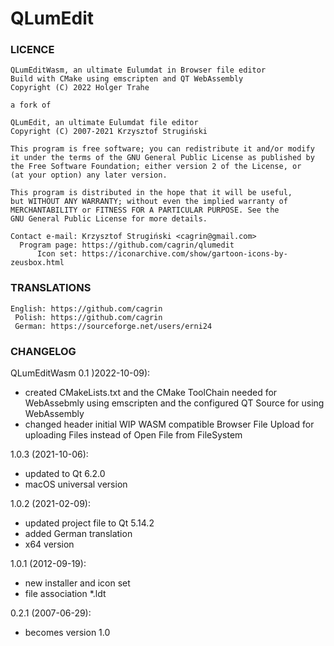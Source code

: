 # QLumEdit

### LICENCE

```
QLumEditWasm, an ultimate Eulumdat in Browser file editor
Build with CMake using emscripten and QT WebAssembly
Copyright (C) 2022 Holger Trahe

a fork of

QLumEdit, an ultimate Eulumdat file editor
Copyright (C) 2007-2021 Krzysztof Strugiński

This program is free software; you can redistribute it and/or modify
it under the terms of the GNU General Public License as published by
the Free Software Foundation; either version 2 of the License, or
(at your option) any later version.

This program is distributed in the hope that it will be useful,
but WITHOUT ANY WARRANTY; without even the implied warranty of
MERCHANTABILITY or FITNESS FOR A PARTICULAR PURPOSE. See the
GNU General Public License for more details.

Contact e-mail: Krzysztof Strugiński <cagrin@gmail.com>
  Program page: https://github.com/cagrin/qlumedit
      Icon set: https://iconarchive.com/show/gartoon-icons-by-zeusbox.html
```

### TRANSLATIONS

```
English: https://github.com/cagrin
 Polish: https://github.com/cagrin
 German: https://sourceforge.net/users/erni24
```

### CHANGELOG

QLumEditWasm 0.1 )2022-10-09):

- created CMakeLists.txt and the CMake ToolChain needed for WebAssebmly using
  emscripten and the configured QT Source for using WebAssembly
- changed header initial WIP WASM compatible Browser File Upload for uploading
  Files instead of Open File from FileSystem

1.0.3 (2021-10-06):

- updated to Qt 6.2.0
- macOS universal version

1.0.2 (2021-02-09):

- updated project file to Qt 5.14.2
- added German translation
- x64 version

1.0.1 (2012-09-19):

- new installer and icon set
- file association *.ldt

0.2.1 (2007-06-29):

- becomes version 1.0
